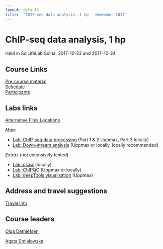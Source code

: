 ```yaml
---
layout: default
title:  'ChIP-seq data analysis, 1 hp - November 2017'
---
```


# ChIP-seq data analysis, 1 hp
Held in SciLifeLab Solna, 2017-10-23 and 2017-10-24

## Course Links
[Pre-course material](precourse)   
[Schedule](schedule)  
[Participants](participants.pdf)


## Labs links
[Alternative Files Locations](box)  

*Main*
* [Lab: ChIP-seq data processing](labs/processing) (Part 1 & 2 Uppmax, Part 3 locally)
* [Lab: Down-stream analysis](labs/diffBinding)  (Uppmax or locally, locally recommended)

*Extras* (not extensively tested)
* [Lab: csaw](labs/csaw) (locally)
* [Lab: ChIPQC](labs/chipqc) (Uppmax or locally)
* [Lab: deepTools visualisation](labs/vis) (Uppmax)

## Address and travel suggestions
[Travel Info](travel)  

## Course leaders
[Olga Dethlefsen](http://nbis.se/about/staff/olga-dethlefsen/)

[Agata Smialowska](http://nbis.se/about/staff/agata-smialowska/)
